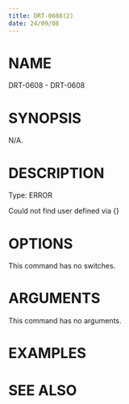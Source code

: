 ```yaml
---
title: DRT-0608(2)
date: 24/09/08
---
```


# NAME

DRT-0608 - DRT-0608

# SYNOPSIS

N/A.

# DESCRIPTION

Type: ERROR

Could not find user defined via {}

# OPTIONS

This command has no switches.

# ARGUMENTS

This command has no arguments.

# EXAMPLES

# SEE ALSO
